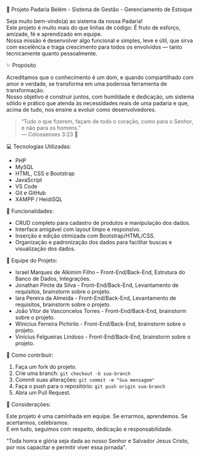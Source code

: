🍞 Projeto Padaria Belém - Sistema de Gestão - Gerenciamento de Estoque 

Seja muito bem-vindo(a) ao sistema da nossa Padaria!  
Este projeto é muito mais do que linhas de código: É fruto de esforço, amizade, fé e aprendizado em equipe.  
Nossa missão é desenvolver algo funcional e simples, leve e útil, que sirva com excelência e traga crescimento para todos os envolvidos — tanto tecnicamente quanto pessoalmente.

✨ Propósito

Acreditamos que o conhecimento é um dom, e quando compartilhado com amor e verdade, se transforma em uma poderosa ferramenta de transformação.  
Nosso objetivo é construir juntos, com humildade é dedicação, um sistema sólido e prático que atenda às necessidades reais de uma padaria e que, acima de tudo, nos ensine a evoluir como desenvolvedores.

> “Tudo o que fizerem, façam de todo o coração, como para o Senhor, e não para os homens.”  
> — Colossenses 3:23 🙏

💻 Tecnologias Utilizadas:

- PHP 
- MySQL
- HTML, CSS e Bootstrap
- JavaScript
- VS Code
- Git e GitHub
- XAMPP / HeidiSQL

 🧩 Funcionalidades:

- CRUD completo para cadastro de produtos e manipulação dos dados.
- Interface amigável com layout limpo e responsivo.
- Inserção e edição otimizada com Bootstrap/HTML/CSS.
- Organização e padronização dos dados para facilitar buscas e visualização dos dados.

 👥 Equipe do Projeto:

- Israel Marques de Alkimim Filho – Front-End/Back-End, Estrutura do Banco de Dados, Integrações.
- Jonathan Pirote da Silva - Front-End/Back-End, Levantamento de requisitos, brainstorm sobre o projeto.
- Iara Pereira da Almeida - Front-End/Back-End, Levantamento de requisitos, brainstorm sobre o projeto.
- João Vitor de Vasconcelos Torres - Front-End/Back-End, brainstorm sobre o projeto.
- Winicius Ferreira Pichirilo - Front-End/Back-End, brainstorm sobre o projeto.
- Vinícius Felgueiras Lindoso - Front-End/Back-End, brainstorm sobre o projeto.

🤝 Como contribuir:

1. Faça um fork do projeto.
2. Crie uma branch: `git checkout -b sua-branch`
3. Commit suas alterações: `git commit -m "Sua mensagem"`
4. Faça o push para o repositório: `git push origin sua-branch`
5. Abra um Pull Request.

🙌 Considerações:

Este projeto é uma caminhada em equipe. Se errarmos, aprendemos. Se acertarmos, celebramos.  
E em tudo, seguimos com respeito, dedicação e responsabilidade.

"Toda honra e glória seja dada ao nosso Senhor e Salvador Jesus Cristo, por nos capacitar e permitir viver essa jornada".
